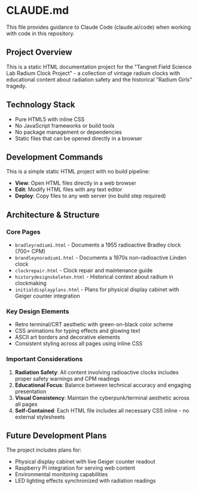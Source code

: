 # CLAUDE.md

This file provides guidance to Claude Code (claude.ai/code) when working with code in this repository.

## Project Overview
This is a static HTML documentation project for the "Tangnet Field Science Lab Radium Clock Project" - a collection of vintage radium clocks with educational content about radiation safety and the historical "Radium Girls" tragedy.

## Technology Stack
- Pure HTML5 with inline CSS
- No JavaScript frameworks or build tools
- No package management or dependencies
- Static files that can be opened directly in a browser

## Development Commands
This is a simple static HTML project with no build pipeline:
- **View**: Open HTML files directly in a web browser
- **Edit**: Modify HTML files with any text editor
- **Deploy**: Copy files to any web server (no build step required)

## Architecture & Structure

### Core Pages
- `bradleyradium1.html` - Documents a 1955 radioactive Bradley clock (700+ CPM)
- `brandleynoradium1.html` - Documents a 1970s non-radioactive Linden clock
- `clockrepair.html` - Clock repair and maintenance guide
- `historydesignskeleton.html` - Historical context about radium in clockmaking
- `initialdisplayplans.html` - Plans for physical display cabinet with Geiger counter integration

### Key Design Elements
- Retro terminal/CRT aesthetic with green-on-black color scheme
- CSS animations for typing effects and glowing text
- ASCII art borders and decorative elements
- Consistent styling across all pages using inline CSS

### Important Considerations
1. **Radiation Safety**: All content involving radioactive clocks includes proper safety warnings and CPM readings
2. **Educational Focus**: Balance between technical accuracy and engaging presentation
3. **Visual Consistency**: Maintain the cyberpunk/terminal aesthetic across all pages
4. **Self-Contained**: Each HTML file includes all necessary CSS inline - no external stylesheets

## Future Development Plans
The project includes plans for:
- Physical display cabinet with live Geiger counter readout
- Raspberry Pi integration for serving web content
- Environmental monitoring capabilities
- LED lighting effects synchronized with radiation readings